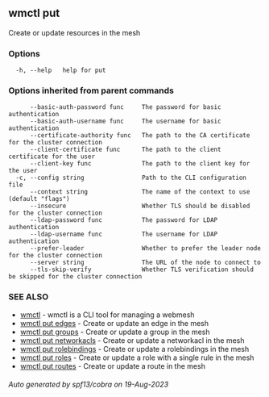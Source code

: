 ## wmctl put

Create or update resources in the mesh

### Options

```
  -h, --help   help for put
```

### Options inherited from parent commands

```
      --basic-auth-password func     The password for basic authentication
      --basic-auth-username func     The username for basic authentication
      --certificate-authority func   The path to the CA certificate for the cluster connection
      --client-certificate func      The path to the client certificate for the user
      --client-key func              The path to the client key for the user
  -c, --config string                Path to the CLI configuration file
      --context string               The name of the context to use (default "flags")
      --insecure                     Whether TLS should be disabled for the cluster connection
      --ldap-password func           The password for LDAP authentication
      --ldap-username func           The username for LDAP authentication
      --prefer-leader                Whether to prefer the leader node for the cluster connection
      --server string                The URL of the node to connect to
      --tls-skip-verify              Whether TLS verification should be skipped for the cluster connection
```

### SEE ALSO

* [wmctl](wmctl.md)	 - wmctl is a CLI tool for managing a webmesh
* [wmctl put edges](wmctl_put_edges.md)	 - Create or update an edge in the mesh
* [wmctl put groups](wmctl_put_groups.md)	 - Create or update a group in the mesh
* [wmctl put networkacls](wmctl_put_networkacls.md)	 - Create or update a networkacl in the mesh
* [wmctl put rolebindings](wmctl_put_rolebindings.md)	 - Create or update a rolebindings in the mesh
* [wmctl put roles](wmctl_put_roles.md)	 - Create or update a role with a single rule in the mesh
* [wmctl put routes](wmctl_put_routes.md)	 - Create or update a route in the mesh

###### Auto generated by spf13/cobra on 19-Aug-2023
